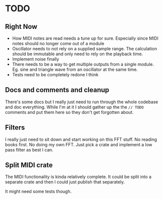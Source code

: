 # TODO

## Right Now
- How MIDI notes are read needs a tune up for sure. Especially since MIDI notes should no longer come out of a module
- Oscillator needs to not rely on a supplied sample range. The calculation should be immutable and only need to rely on the playback time.
- Implement noise finally
- There needs to be a way to get multiple outputs from a single module. Eg. sine and triangle wave from an oscillator at the same time.
- Tests need to be completely redone I think

## Docs and comments and cleanup
There's some docs but I really just need to run through the whole codebase and doc everything. While I'm at it I should gather up the the `// TODO` comments and put them here so they don't get forgotten about.

## Filters
I really just need to sit down and start working on this FFT stuff. No reading books first. No doing my own FFT. Just pick a crate and implement a low pass filter as best I can.

## Split MIDI crate
The MIDI functionality is kinda relatively complete. It could be split into a separate crate and then I could just publish that separately.

It might need some tests though.
